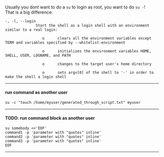 Usually you dont want to do a `su` to login as root, you want to do `su -`!\
That is a big difference:
```
-, -l, --login
              Start the shell as a login shell with an environment similar to a real login:

                 o      clears all the environment variables except TERM and variables specified by --whitelist-environment

                 o      initializes the environment variables HOME, SHELL, USER, LOGNAME, and PATH

                 o      changes to the target user's home directory

                 o      sets argv[0] of the shell to '-' in order to make the shell a login shell
```
***

#### run command as another user

```
su -c "touch /home/myuser/generated_through_script.txt" myuser
```
***

#### TODO: run command block as another user

```
su somebody <<'EOF'
command1 -p 'parameter with "quotes" inline'
command2 -p 'parameter with "quotes" inline'
command3 -p 'parameter with "quotes" inline'
EOF
```
***
